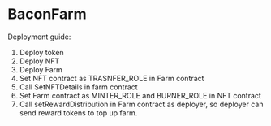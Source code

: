 # BaconFarm

Deployment guide:

1. Deploy token
2. Deploy NFT
3. Deploy Farm
4. Set NFT contract as TRASNFER_ROLE in Farm contract
5. Call SetNFTDetails in farm contract
6. Set Farm contract as MINTER_ROLE and BURNER_ROLE in NFT contract
7. Call setRewardDistribution in Farm contract as deployer, so deployer can send reward tokens to top up farm.
